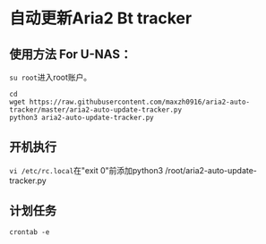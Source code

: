 # 自动更新Aria2 Bt tracker
## 使用方法 For U-NAS：
`su root`进入root账户。
```
cd
wget https://raw.githubusercontent.com/maxzh0916/aria2-auto-tracker/master/aria2-auto-update-tracker.py
python3 aria2-auto-update-tracker.py
```
## 开机执行
`vi /etc/rc.local`在"exit 0"前添加python3 /root/aria2-auto-update-tracker.py

## 计划任务
`crontab -e` 
